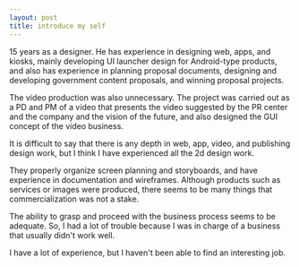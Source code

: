 ```yaml
---
layout: post
title: introduce my self
---
```


15 years as a designer.
He has experience in designing web, apps, and kiosks, mainly developing UI launcher design for Android-type products, and also has experience in planning proposal documents, designing and developing government content proposals, and winning proposal projects.

The video production was also unnecessary. The project was carried out as a PD and PM of a video that presents the video suggested by the PR center and the company and the vision of the future, and also designed the GUI concept of the video business.

It is difficult to say that there is any depth in web, app, video, and publishing design work, but I think I have experienced all the 2d design work.

They properly organize screen planning and storyboards, and have experience in documentation and wireframes. Although products such as services or images were produced, there seems to be many things that commercialization was not a stake.

The ability to grasp and proceed with the business process seems to be adequate. So, I had a lot of trouble because I was in charge of a business that usually didn't work well.

I have a lot of experience, but I haven't been able to find an interesting job.
